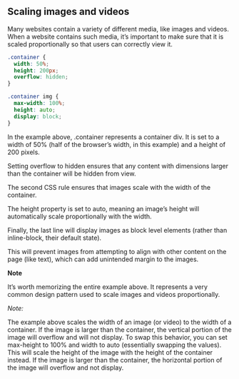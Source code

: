 ## Scaling images and videos

Many websites contain a variety of different media, like images and videos. When a website contains such media, 
it’s important to make sure that it is scaled proportionally so that users can correctly view it.

```css
.container {
  width: 50%;
  height: 200px;
  overflow: hidden;
}

.container img {
  max-width: 100%;
  height: auto;
  display: block;
}
```

In the example above, .container represents a container div. It is set to a width of 50% (half of the browser’s width, in this example) and a height of 200 pixels.

Setting overflow to hidden ensures that any content with dimensions larger than the container will be hidden from view.

The second CSS rule ensures that images scale with the width of the container. 

The height property is set to auto, meaning an image’s height will automatically scale proportionally with the width. 

Finally, the last line will display images as block level elements (rather than inline-block, their default state). 

This will prevent images from attempting to align with other content on the page (like text), which can add unintended margin to the images.

**Note** 

It’s worth memorizing the entire example above. It represents a very common design pattern used to scale images and videos proportionally.

*Note:* 

The example above scales the width of an image (or video) to the width of a container. If the image is larger than the container, the vertical portion of the image will overflow and will not display. To swap this behavior, you can set max-height to 100% and width to auto (essentially swapping the values). This will scale the height of the image with the height of the container instead. 
If the image is larger than the container, the horizontal portion of the image will overflow and not display.
